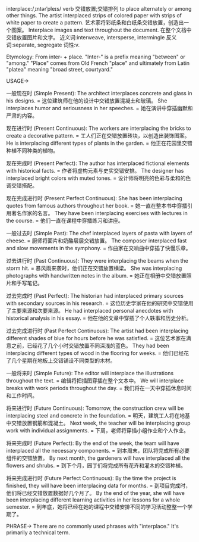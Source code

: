 interplace:/ˌɪntərˈpleɪs/
verb
交错放置;交错排列
to place alternately or among other things.
The artist interplaced strips of colored paper with strips of white paper to create a pattern. 艺术家将彩纸条和白纸条交错放置，创造出一个图案。
Interplace images and text throughout the document. 在整个文档中交错放置图片和文字。
近义词:interweave, intersperse, intermingle
反义词:separate, segregate
词性:v.


Etymology:
From inter- + place.  "Inter-" is a prefix meaning "between" or "among." "Place" comes from Old French "place" and ultimately from Latin "platea" meaning "broad street, courtyard."


USAGE->

一般现在时 (Simple Present):
The architect interplaces concrete and glass in his designs. =  这位建筑师在他的设计中交错放置混凝土和玻璃。
She interplaces humor and seriousness in her speeches. = 她在演讲中穿插幽默和严肃的内容。


现在进行时 (Present Continuous):
The workers are interplacing the bricks to create a decorative pattern. = 工人们正在交错放置砖块，以创造出装饰图案。
He is interplacing different types of plants in the garden. = 他正在花园里交错种植不同种类的植物。


现在完成时 (Present Perfect):
The author has interplaced fictional elements with historical facts. = 作者将虚构元素与史实交错安排。
The designer has interplaced bright colors with muted tones. = 设计师将明亮的色彩与柔和的色调交错搭配。


现在完成进行时 (Present Perfect Continuous):
She has been interplacing quotes from famous authors throughout her book. = 她一直在整本书中穿插引用著名作家的名言。
They have been interplacing exercises with lectures in the course. = 他们一直在课程中穿插练习和讲座。


一般过去时 (Simple Past):
The chef interplaced layers of pasta with layers of cheese. = 厨师将面片和奶酪层层交错放置。
The composer interplaced fast and slow movements in the symphony. = 作曲家在交响曲中穿插了快慢乐章。


过去进行时 (Past Continuous):
They were interplacing the beams when the storm hit. = 暴风雨来袭时，他们正在交错放置横梁。
She was interplacing photographs with handwritten notes in the album. = 她正在相册中交错放置照片和手写笔记。


过去完成时 (Past Perfect):
The historian had interplaced primary sources with secondary sources in his research. = 这位历史学家在他的研究中交错使用了主要来源和次要来源。
He had interplaced personal anecdotes with historical analysis in his essay. = 他在他的文章中穿插了个人轶事和历史分析。


过去完成进行时 (Past Perfect Continuous):
The artist had been interplacing different shades of blue for hours before he was satisfied. = 这位艺术家在满意之前，已经花了几个小时交错放置不同深浅的蓝色。
They had been interplacing different types of wood in the flooring for weeks. = 他们已经花了几个星期在地板上交错铺设不同类型的木材。


一般将来时 (Simple Future):
The editor will interplace the illustrations throughout the text. = 编辑将把插图穿插在整个文本中。
We will interplace breaks with work periods throughout the day. = 我们将在一天中穿插休息时间和工作时间。


将来进行时 (Future Continuous):
Tomorrow, the construction crew will be interplacing steel and concrete in the foundation. = 明天，建筑工人将在地基中交错放置钢筋和混凝土。
Next week, the teacher will be interplacing group work with individual assignments. = 下周，老师将穿插小组作业和个人作业。


将来完成时 (Future Perfect):
By the end of the week, the team will have interplaced all the necessary components. = 到本周末，团队将完成所有必要组件的交错放置。
By next month, the gardeners will have interplaced all the flowers and shrubs. = 到下个月，园丁们将完成所有花卉和灌木的交错种植。


将来完成进行时 (Future Perfect Continuous):
By the time the project is finished, they will have been interplacing data for months. = 到项目完成时，他们将已经交错放置数据好几个月了。
By the end of the year, she will have been interplacing different learning activities in her lessons for a whole semester. = 到年底，她将已经在她的课程中交错安排不同的学习活动整整一个学期了。


PHRASE->
There are no commonly used phrases with "interplace."  It's primarily a technical term.


